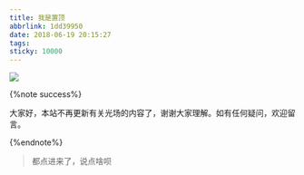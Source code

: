```yaml
---
title: 我是置顶
abbrlink: 1dd39950
date: 2018-06-19 20:15:27
tags:
sticky: 10000
---
```



![](https://qcloud.coding.net/u/vincentqin/p/blogResource/git/raw/master/gifs/2.gif)

{%note success%}

大家好，本站不再更新有关光场的内容了，谢谢大家理解。如有任何疑问，欢迎留言。

{%endnote%}


<!--more-->

<blockquote class="blockquote-center"> 都点进来了，说点啥呗 </blockquote>





